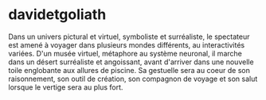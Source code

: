 # davidetgoliath
Dans un univers pictural et virtuel, symboliste et surréaliste, le spectateur est amené à voyager dans plusieurs mondes différents, au interactivités variées.     D'un musée virtuel, métaphore au système neuronal, il marche dans un  désert surréaliste et angoissant, avant d'arriver dans une nouvelle toile englobante aux allures de piscine. Sa gestuelle sera au coeur de son raisonnement, son outil de création, son compagnon de voyage et son salut lorsque le vertige sera au plus fort.
